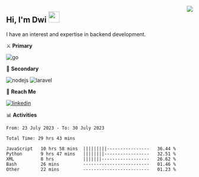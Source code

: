 [<img src="https://komarev.com/ghpvc/?username=masred&color=green&style=flat-square&label=Profile+Views" align="right">](github.com/masred)

## Hi, I'm Dwi <img src="https://raw.githubusercontent.com/MartinHeinz/MartinHeinz/master/wave.gif" width="30px">

I have an interest and expertise in backend development.

⚔️ **Primary**

![go](https://img.shields.io/badge/---?logo=go&label=Golang&style=social)

🔪 **Secondary**

![nodejs](https://img.shields.io/badge/---?logo=node.js&label=Node.js&style=social&logoColor=green)
![laravel](https://img.shields.io/badge/---?logo=laravel&label=Laravel&style=social)

🔗 **Reach Me**

[![linkedin](https://img.shields.io/badge/---?logo=linkedin&label=LinkedIn&style=social)](https://linkedin.com/in/dwifitriyanto)

📊 **Activities**

<!--START_SECTION:waka-->

```all_time
From: 23 July 2023 - To: 30 July 2023

Total Time: 29 hrs 43 mins

JavaScript   10 hrs 58 mins  |||||||||----------------   36.44 %
Python       9 hrs 47 mins   ||||||||-----------------   32.51 %
XML          8 hrs           |||||||------------------   26.62 %
Bash         26 mins         -------------------------   01.46 %
Other        22 mins         -------------------------   01.23 %
```

<!--END_SECTION:waka-->
